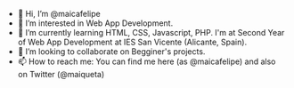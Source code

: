 - 👋 Hi, I’m @maicafelipe
- 👀 I’m interested in Web App Development.
- 🌱 I’m currently learning HTML, CSS, Javascript, PHP. I'm at Second Year of Web App Development at IES San Vicente (Alicante, Spain).
- 💞️ I’m looking to collaborate on Begginer's projects.
- 📫 How to reach me: You can find me here (as @maicafelipe) and also on Twitter (@maiqueta)
